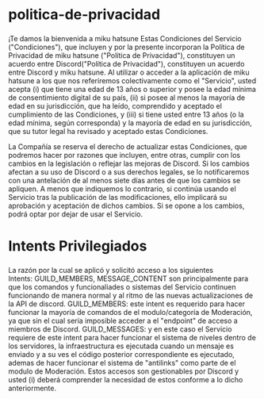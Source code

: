 # politica-de-privacidad


### 
¡Te damos la bienvenida a miku hatsune Estas Condiciones del Servicio ("Condiciones"), que incluyen y por la presente incorporan la Política de Privacidad de miku hatsune ("Política de Privacidad"), constituyen un acuerdo entre Discord("Política de Privacidad"), constituyen un acuerdo entre Discord y miku hatsune. Al utilizar o acceder a la aplicación de miku hatsune a los que nos referiremos colectivamente como el "Servicio", usted acepta (i) que tiene una edad de 13 años o superior y posee la edad mínima de consentimiento digital de su país, (ii) si posee al menos la mayoría de edad en su jurisdicción, que ha leído, comprendido y aceptado el cumplimiento de las Condiciones, y (iii) si tiene usted entre 13 años (o la edad mínima, según corresponda) y la mayoría de edad en su jurisdicción, que su tutor legal ha revisado y aceptado estas Condiciones.

La Compañía se reserva el derecho de actualizar estas Condiciones, que podremos hacer por razones que incluyen, entre otras, cumplir con los cambios en la legislación o reflejar las mejoras de Discord. Si los cambios afectan a su uso de Discord o a sus derechos legales, se lo notificaremos con una antelación de al menos siete días antes de que los cambios se apliquen. A menos que indiquemos lo contrario, si continúa usando el Servicio tras la publicación de las modificaciones, ello implicará su aprobación y aceptación de dichos cambios. Si se opone a los cambios, podrá optar por dejar de usar el Servicio.

# Intents Privilegiados


###
La razón por la cual se aplicó y solicitó acceso a los siguientes Intents: GUILD_MEMBERS, MESSAGE_CONTENT son principalmente para que los comandos y funcionaliades o sistemas del Servicio continuen funcionando de manera normal y al ritmo de las nuevas actualizaciones de la API de discord. GUILD_MEMBERS: este intent es requerido para hacer funcionar la mayoría de comandos de el modulo/categoría de Moderación, ya que sin el cual sería imposible acceder a el "endpoint" de acceso a miembros de Discord. GUILD_MESSAGES: y en este caso el Servicio requiere de este intent para hacer funcionar el sistema de niveles dentro de los servidores, la infraestructura es ejecutada cuando un mensaje es enviado y a su ves el código posterior correspondiente es ejecutado, ademas de hacer funcionar el sistema de "antilinks" como parte de el modulo de Moderación. Estos accesos son gestionables por Discord y usted (i) deberá comprender la necesidad de estos conforme a lo dicho anteriormente.
